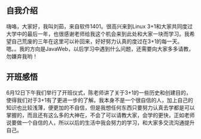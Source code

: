 ﻿自我介绍
----
嗨咯，大家好，我叫刘茹，来自软件1401。很高兴来到Linux 3+1和大家共同度过大学中的最后一年，也很感谢老师给我这个机会来到此处和大家一块而学习。我希望自己荒废的三年在这里可以补回来，好好努力认真的度过在3+1的每一天。嗯。。我的方向是JavaWeb，以后学习中遇到什么问题，还需要向大家多多请教，勿嫌弃我哟！

开班感悟
----
6月12日下午我们举行了开班仪式，陈老师讲了关于3+1的一些历史和创建目的，使得我们对于3+1有了更进一步的了解。我本身不是一个很自信的人，加上自己的知识也比较浅薄，便更加的不自信，但是我想任何东西只要努力认真去学都是可以掌握的，而且还有这么多的大神在，不会了可以请教大家，会学的更快，正如老师说要做一个自信的人，所以以后的生活中我会努力的学习，和大家多交流沟通提升自己。